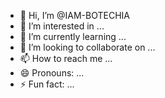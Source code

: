 - 👋 Hi, I’m @IAM-BOTECHIA
- 👀 I’m interested in ...
- 🌱 I’m currently learning ...
- 💞️ I’m looking to collaborate on ...
- 📫 How to reach me ...
- 😄 Pronouns: ...
- ⚡ Fun fact: ...

<!---
IAM-BOTECHIA/IAM-BOTECHIA is a ✨ special ✨ repository because its `README.md` (this file) appears on your GitHub profile.
You can click the Preview link to take a look at your changes.
--->
